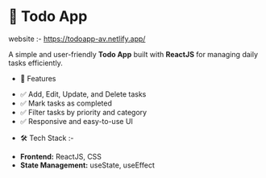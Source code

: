 # 📌 Todo App
  website :- https://todoapp-av.netlify.app/  

A simple and user-friendly **Todo App** built with **ReactJS** for managing daily tasks efficiently.  

* 🚀 Features  
- ✅ Add, Edit, Update, and Delete tasks  
- ✅ Mark tasks as completed  
- ✅ Filter tasks by priority and category  
- ✅ Responsive and easy-to-use UI  

* 🛠️ Tech Stack  :- 
- **Frontend:** ReactJS, CSS  
- **State Management:** useState, useEffect  
